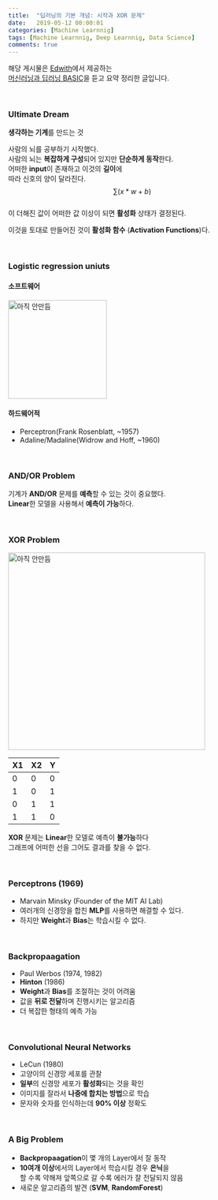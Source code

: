 ```yaml
---
title:  "딥러닝의 기본 개념: 시작과 XOR 문제"
date:   2019-05-12 00:00:01
categories: [Machine Learnnig]
tags: [Machine Learnnig, Deep Learnnig, Data Science]
comments: true
---
```


해당 게시물은 [Edwith](https://www.edwith.org)에서 제공하는<br/>
[머신러닝과 딥러닝 BASIC](https://www.edwith.org/others26/joinLectures/9829)을 듣고 요약 정리한 글입니다.

<br/>

### Ultimate Dream
**생각하는 기계**를 만드는 것<br/>

사람의 뇌를 공부하기 시작했다.<br/>
사람의 뇌는 **복잡하게 구성**되어 있지만 **단순하게 동작**한다.<br/>
어떠한 **input**이 존재하고 이것의 **길이**에 <br/>
따라 신호의 양이 달라진다. $$ \sum{(x * w + b)} $$ <br/>
이 더해진 값이 어떠한 값 이상이 되면 **활성화** 상태가 결정된다.<br/>


이것을 토대로 만들어진 것이 **활성화 함수** (**Activation Functions**)다.

<br/>

### Logistic regression uniuts
#### 소프트웨어
<img src="./2019-05-12/1.png" width="200" height="auto" alt="아직 안만듬">

#### 하드웨어적
- Perceptron(Frank Rosenblatt, ~1957)
- Adaline/Madaline(Widrow and Hoff, ~1960)

<br/>

### AND/OR Problem
기계가 **AND/OR** 문제를 **예측**할 수 있는 것이 중요했다.<br/>
**Linear**한 모델을 사용해서 **예측이 가능**하다.<br/>

<br/>

### XOR Problem

<img src="./2019-05-12/2.png" width="400" height="auto" alt="아직 안만듬">

| X1  | X2  | Y   |
| --- | --- | --- |
| 0   | 0   | 0   |
| 1   | 0   | 1   |
| 0   | 1   | 1   |
| 1   | 1   | 0   |

**XOR** 문제는 **Linear**한 모델로 예측이 **불가능**하다<br/>
그래프에 어떠한 선을 그어도 결과를 찾을 수 없다.<br/>

<br/>

### Perceptrons (1969)
- Marvain Minsky (Founder of the MIT AI Lab)
- 여러개의 신경망을 합친 **MLP**를 사용하면 해결할 수 있다.
- 하지만 **Weight**과 **Bias**는 학습시킬 수 없다.

<br/>

### Backpropaagation
- Paul Werbos (1974, 1982)
- **Hinton** (1986)
- **Weight**과 **Bias**를 조절하는 것이 어려움
- 값을 **뒤로 전달**하며 진행시키는 알고리즘
- 더 복잡한 형태의 예측 가능

<br/>

### Convolutional Neural Networks
- LeCun (1980)
- 고양이의 신경망 세포를 관찰
- **일부**의 신경망 세포가 **활성화**되는 것을 확인
- 이미지를 잘라서 **나중에 합치는 방법**으로 학습
- 문자와 숫자를 인식하는데 **90% 이상** 정확도

<br/>

### A Big Problem
- **Backpropaagation**이 몇 개의 Layer에서 잘 동작
- **10여개 이상**에서의 Layer에서 학습시킬 경우 **은닉**을<br/>
할 수록 약해져 앞쪽으로 갈 수록 에러가 잘 전달되지 않음
- 새로운 알고리즘의 발견 (**SVM**, **RandomForest**)
